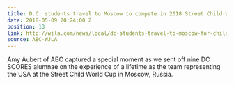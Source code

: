 ```yaml
---
title: D.C. students travel to Moscow to compete in 2018 Street Child World Cup
date: 2018-05-09 20:24:00 Z
position: 13
link: http://wjla.com/news/local/dc-students-travel-to-moscow-for-child-world-cup
source: ABC-WJLA
---
```


Amy Aubert of ABC captured a special moment as we sent off nine DC SCORES alumnae on the experience of a lifetime as the team representing the USA at the Street Child World Cup in Moscow, Russia. 